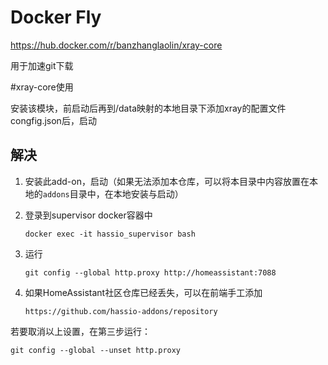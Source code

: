 # Docker Fly 
https://hub.docker.com/r/banzhanglaolin/xray-core

用于加速git下载

#xray-core使用

安装该模块，前启动后再到/data映射的本地目录下添加xray的配置文件congfig.json后，启动

## 解决

1. 安装此add-on，启动（如果无法添加本仓库，可以将本目录中内容放置在本地的`addons`目录中，在本地安装与启动）

2. 登录到supervisor docker容器中

    `docker exec -it hassio_supervisor bash`

3. 运行

    `git config --global http.proxy http://homeassistant:7088`

4. 如果HomeAssistant社区仓库已经丢失，可以在前端手工添加

    `https://github.com/hassio-addons/repository`

若要取消以上设置，在第三步运行：

`git config --global --unset http.proxy`


